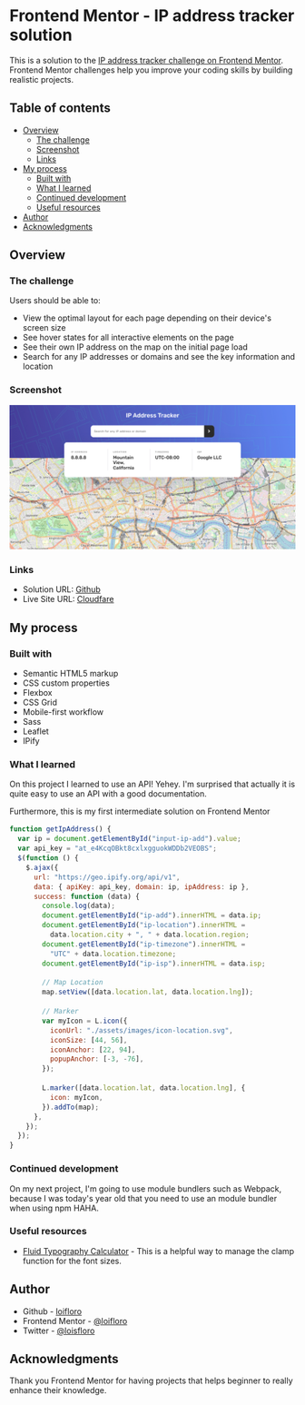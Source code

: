 # Frontend Mentor - IP address tracker solution

This is a solution to the [IP address tracker challenge on Frontend Mentor](https://www.frontendmentor.io/challenges/ip-address-tracker-I8-0yYAH0). Frontend Mentor challenges help you improve your coding skills by building realistic projects.

## Table of contents

- [Overview](#overview)
  - [The challenge](#the-challenge)
  - [Screenshot](#screenshot)
  - [Links](#links)
- [My process](#my-process)
  - [Built with](#built-with)
  - [What I learned](#what-i-learned)
  - [Continued development](#continued-development)
  - [Useful resources](#useful-resources)
- [Author](#author)
- [Acknowledgments](#acknowledgments)

## Overview

### The challenge

Users should be able to:

- View the optimal layout for each page depending on their device's screen size
- See hover states for all interactive elements on the page
- See their own IP address on the map on the initial page load
- Search for any IP addresses or domains and see the key information and location

### Screenshot

![](./design/screenshot.png)

### Links

- Solution URL: [Github](https://github.com/loifloro/ip-address-tracker-master)
- Live Site URL: [Cloudfare](ip-address-tracker-master-cai.pages.dev)

## My process

### Built with

- Semantic HTML5 markup
- CSS custom properties
- Flexbox
- CSS Grid
- Mobile-first workflow
- Sass
- Leaflet
- IPify

### What I learned

On this project I learned to use an API! Yehey. I'm surprised that actually it is quite easy to use an API with a good documentation.

Furthermore, this is my first intermediate solution on Frontend Mentor

```js
function getIpAddress() {
  var ip = document.getElementById("input-ip-add").value;
  var api_key = "at_e4KcqOBkt8cxlxgguokWDDb2VEOBS";
  $(function () {
    $.ajax({
      url: "https://geo.ipify.org/api/v1",
      data: { apiKey: api_key, domain: ip, ipAddress: ip },
      success: function (data) {
        console.log(data);
        document.getElementById("ip-add").innerHTML = data.ip;
        document.getElementById("ip-location").innerHTML =
          data.location.city + ", " + data.location.region;
        document.getElementById("ip-timezone").innerHTML =
          "UTC" + data.location.timezone;
        document.getElementById("ip-isp").innerHTML = data.isp;

        // Map Location
        map.setView([data.location.lat, data.location.lng]);

        // Marker
        var myIcon = L.icon({
          iconUrl: "./assets/images/icon-location.svg",
          iconSize: [44, 56],
          iconAnchor: [22, 94],
          popupAnchor: [-3, -76],
        });

        L.marker([data.location.lat, data.location.lng], {
          icon: myIcon,
        }).addTo(map);
      },
    });
  });
}
```

### Continued development

On my next project, I'm going to use module bundlers such as Webpack, because I was today's year old that you need to use an module bundler when using npm HAHA.

### Useful resources

- [Fluid Typography Calculator](https://royalfig.github.io/fluid-typography-calculator/) - This is a helpful way to manage the clamp function for the font sizes.

## Author

- Github - [loifloro](https://github.com/loifloro/)
- Frontend Mentor - [@loifloro](https://www.frontendmentor.io/profile/loifloro)
- Twitter - [@loisfloro](https://www.twitter.com/loisfloro)

## Acknowledgments

Thank you Frontend Mentor for having projects that helps beginner to really enhance their knowledge.
